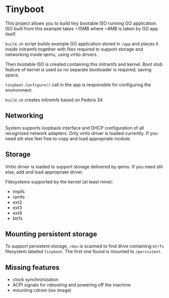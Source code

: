 # Tinyboot

This project allows you to build tiny bootable ISO running GO application.
ISO built from this example takes ~15MB where ~8MB is taken by GO app itself.

`build.sh` script builds example GO application stored in `/app`
and places it inside initramfs together with files required
to support storage and networking inside qemu, using virtio drivers.

Then bootable ISO is created containing this initramfs and kernel.
Boot stub feature of kernel is used so no separate bootloader is required, saving space.

`tinyboot.Configure()` call in the app is responsible for configuring the environment.

`build.sh` creates initramfs based on Fedora 34.

## Networking

System supports loopback interface and DHCP configuration of all recognized network
adapters. Only virtio driver is loaded currently. If you need sth else feel free to
copy and load appropriate module.

## Storage

Virtio driver is loaded to support storage delivered by qemu. If you need sth else, add
and load appropriate driver.

Filesystems supported by the kernel (at least mine):
- tmpfs
- ramfs
- ext2
- ext3
- ext4
- btrfs

## Mounting persistent storage

To support persistent storage, `/dev` is scanned to find drive containing `btrfs` filesystem
labeled `tinyboot`. The first one found is mounted to `/persistent`.

## Missing features
- clock synchronization
- ACPI signals for rebooting and powering off the machine
- mounting cdrom (iso image)
